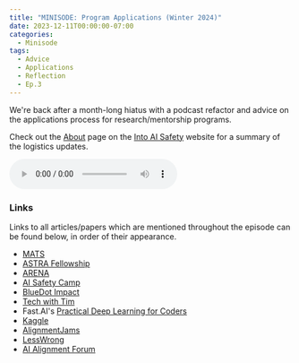 ```yaml
---
title: "MINISODE: Program Applications (Winter 2024)"
date: 2023-12-11T00:00:00-07:00
categories:
  - Minisode
tags:
  - Advice
  - Applications
  - Reflection
  - Ep.3
---
```


We're back after a month-long hiatus with a podcast refactor and advice on the applications process for research/mentorship programs.

Check out the <a href="https://into-ai-safety.github.io/about/" target="_blank" rel="noreferrer noopener">About</a> page on the <a href="https://into-ai-safety.github.io" target="_blank" rel="noreferrer noopener">Into AI Safety</a> website for a summary of the logistics updates.

<audio controls>
<source src="https://into-ai-safety.github.io/assets\audio\into-ai-safety_ep.3.mp3" type="audio/mp3">
</audio>

### Links

Links to all articles/papers which are mentioned throughout the episode can be found below, in order of their appearance.
- <a href="https://www.matsprogram.org" target="_blank" rel="noreferrer noopener">MATS</a>
- <a href="https://www.constellation.org/programs/astra-fellowship" target="_blank" rel="noreferrer noopener">ASTRA Fellowship</a>
- <a href="https://www.arena.education" target="_blank" rel="noreferrer noopener">ARENA</a>
- <a href="https://aisafety.camp" target="_blank" rel="noreferrer noopener">AI Safety Camp</a>
- <a href="https://www.bluedotimpact.org" target="_blank" rel="noreferrer noopener">BlueDot Impact</a>
- <a href="https://www.techwithtim.net" target="_blank" rel="noreferrer noopener">Tech with Tim</a>
- Fast.AI's <a href="https://course.fast.ai" target="_blank" rel="noreferrer noopener">Practical Deep Learning for Coders</a>
- <a href="https://www.kaggle.com" target="_blank" rel="noreferrer noopener">Kaggle</a>
- <a href="https://alignmentjam.com" target="_blank" rel="noreferrer noopener">AlignmentJams</a>
- <a href="https://www.lesswrong.com" target="_blank" rel="noreferrer noopener">LessWrong</a>
- <a href="https://www.alignmentforum.org" target="_blank" rel="noreferrer noopener">AI Alignment Forum</a>

<!-- end of the list -->
